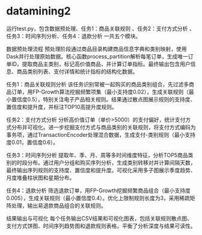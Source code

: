 # datamining2
运行test.py，包含数据预处理、任务1：商品关联规则 、任务2：支付方式分析 、任务3：时间序列分析、任务4：退款分析 一共五个模块。

数据预处理流程
预处理阶段通过商品目录构建商品信息字典和类别映射，使用Dask并行处理原始数据。核心函数process_partition解析每笔订单，生成唯一订单ID，提取商品主类别，标记高价值商品，并计算订单指标。最终输出包含用户信息、商品类别列表、支付详情和统计指标的结构化数据。

任务1：商品关联规则分析
该任务识别常被一起购买的商品类别组合，先过滤多商品订单，用FP-Growth算法挖掘频繁项集（最小支持度0.02），生成关联规则（最小置信度0.5），特别关注电子产品相关规则。结果通过散点图展示规则的支持度、置信度和提升度，并标注TOP10高提升度规则。

任务2：支付方式分析
分析高价值订单（单价>5000）的支付偏好，统计支付方式分布并可视化。进一步挖掘支付方式与商品类别的关联规则，将支付方式编码为事务项，通过TransactionEncoder处理混合数据，生成支付-类别规则（最小支持度0.01，置信度0.6）。

任务3：时间序列分析
提取年、季、月、周等多时间维度特征，分析TOP5商品类别的时段分布。通过用户分组和购买序列分析，生成类别转移对并计算间隔天数，最终输出序列规则的支持度、置信度和提升度。可视化采用多子图展示季度趋势、月度堆叠柱状图和星期分布。

任务4：退款分析
筛选退款订单，用FP-Growth挖掘频繁商品组合（最小支持度0.005），生成关联规则（最小置信度0.4）。优化上限制规则长度为3，采用稀疏矩阵处理，输出易退款商品组合的关联规则。

结果输出与可视化
每个任务输出CSV结果和可视化图表，包括关联规则散点图、支付方式饼图、时间序列趋势图和退款规则表格，平衡了分析深度与结果可读性。
